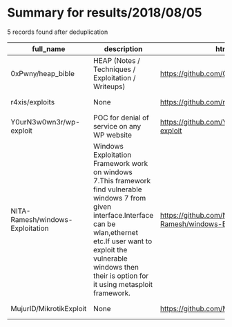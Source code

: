 
# Summary for results/2018/08/05
    
5 records found after deduplication

| full_name | description | html_url | matched_list | matched_count | pushed_at | size | stargazers_count | language | forks_count |
|----------------------------------|----------------------------------------------------------------------------------------------------------------------------------------------------------------------------------------------------------------------------------------------------------|-----------------------------------------------------|----------------|-----------------|---------------------------|--------|--------------------|------------|---------------|
| 0xPwny/heap_bible | HEAP (Notes / Techniques / Exploitation / Writeups) | https://github.com/0xPwny/heap_bible | ['exploit'] | 1 | 2018-08-05 12:41:00+00:00 | 17 | 3 | | 1 |
| r4xis/exploits | None | https://github.com/r4xis/exploits | ['exploit'] | 1 | 2018-08-05 07:14:57+00:00 | 13 | 0 | Python | 0 |
| Y0urN3w0wn3r/wp-exploit | POC for denial of service on any WP website | https://github.com/Y0urN3w0wn3r/wp-exploit | ['exploit'] | 1 | 2018-08-05 07:25:26+00:00 | 9 | 1 | Python | 2 |
| NITA-Ramesh/windows-Exploitation | Windows Exploitation Framework work on windows 7.This framework find vulnerable windows 7 from given interface.Interface can be wlan,ethernet etc.If user want to exploit the vulnerable windows then their is option for it using metasploit framework. | https://github.com/NITA-Ramesh/windows-Exploitation | ['exploit'] | 1 | 2018-08-05 13:33:35+00:00 | 4 | 0 | Shell | 0 |
| MujurID/MikrotikExploit | None | https://github.com/MujurID/MikrotikExploit | ['exploit'] | 1 | 2018-08-05 21:22:50+00:00 | 15 | 4 | Python | 4 |
